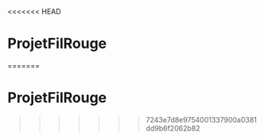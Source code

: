 <<<<<<< HEAD
# ProjetFilRouge
=======
# ProjetFilRouge
>>>>>>> 7243e7d8e9754001337900a0381dd9b6f2062b82
